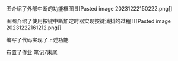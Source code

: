 图介绍了外部中断的功能框图
![[Pasted image 20231222150222.png]]

画图介绍了使用按键中断加定时器实现按键消抖的过程
![[Pasted image 20231222161212.png]]

编写了代码实现了上述功能

布置了作业
笔记7末尾
